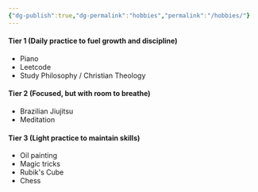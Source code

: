 ```yaml
---
{"dg-publish":true,"dg-permalink":"hobbies","permalink":"/hobbies/"}
---
```


#### Tier 1 (Daily practice to fuel growth and discipline)
* Piano
* Leetcode
* Study Philosophy / Christian Theology

#### Tier 2 (Focused, but with room to breathe)
* Brazilian Jiujitsu
* Meditation

#### Tier 3 (Light practice to maintain skills)
* Oil painting
* Magic tricks
* Rubik's Cube
* Chess
